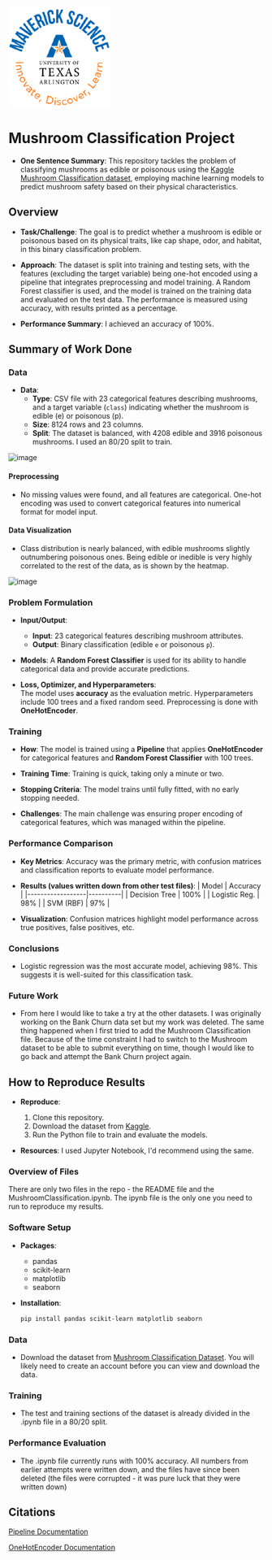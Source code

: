 ![](UTA-DataScience-Logo.png)

# Mushroom Classification Project

* **One Sentence Summary**: This repository tackles the problem of classifying mushrooms as edible or poisonous using the [Kaggle Mushroom Classification dataset](https://www.kaggle.com/datasets/uciml/mushroom-classification/data), employing machine learning models to predict mushroom safety based on their physical characteristics.

## Overview

* **Task/Challenge**: The goal is to predict whether a mushroom is edible or poisonous based on its physical traits, like cap shape, odor, and habitat, in this binary classification problem.

* **Approach**: The dataset is split into training and testing sets, with the features (excluding the target variable) being one-hot encoded using a pipeline that integrates preprocessing and model training. A Random Forest classifier is used, and the model is trained on the training data and evaluated on the test data. The performance is measured using accuracy, with results printed as a percentage.

* **Performance Summary**: I achieved an accuracy of 100%.




## Summary of Work Done

### Data

* **Data**:
  * **Type**: CSV file with 23 categorical features describing mushrooms, and a target variable (`class`) indicating whether the mushroom is edible (e) or poisonous (p).
  * **Size**: 8124 rows and 23 columns.
  * **Split**: The dataset is balanced, with 4208 edible and 3916 poisonous mushrooms. I used an 80/20 split to train.

![image](https://github.com/user-attachments/assets/40763bcc-3927-42b5-8088-f6a6e40c271a)

#### Preprocessing

* No missing values were found, and all features are categorical. One-hot encoding was used to convert categorical features into numerical format for model input.

#### Data Visualization

* Class distribution is nearly balanced, with edible mushrooms slightly outnumbering poisonous ones. Being edible or inedible is very highly correlated to the rest of the data, as is shown by the heatmap.

![image](https://github.com/user-attachments/assets/a6ba6a38-cf96-4383-b4f2-481786275728)
  
### Problem Formulation

* **Input/Output**:  
  * **Input**: 23 categorical features describing mushroom attributes.  
  * **Output**: Binary classification (edible `e` or poisonous `p`).

* **Models**:  A **Random Forest Classifier** is used for its ability to handle categorical data and provide accurate predictions.

* **Loss, Optimizer, and Hyperparameters**:  
  The model uses **accuracy** as the evaluation metric. Hyperparameters include 100 trees and a fixed random seed. Preprocessing is done with **OneHotEncoder**.

### Training

* **How**:  The model is trained using a **Pipeline** that applies **OneHotEncoder** for categorical features and **Random Forest Classifier** with 100 trees.

* **Training Time**: Training is quick, taking only a minute or two.

* **Stopping Criteria**: The model trains until fully fitted, with no early stopping needed.

* **Challenges**:  The main challenge was ensuring proper encoding of categorical features, which was managed within the pipeline.

### Performance Comparison

* **Key Metrics**: Accuracy was the primary metric, with confusion matrices and classification reports to evaluate model performance.

* **Results (values written down from other test files)**:
  | Model            | Accuracy |
  |------------------|----------|
  | Decision Tree    | 100%     |
  | Logistic Reg.    | 98%      |
  | SVM (RBF)        | 97%      |

* **Visualization**: Confusion matrices highlight model performance across true positives, false positives, etc.

### Conclusions

* Logistic regression was the most accurate model, achieving 98%. This suggests it is well-suited for this classification task.

### Future Work

* From here I would like to take a try at the other datasets. I was originally working on the Bank Churn data set but my work was deleted. The same thing happened when I first tried to add the Mushroom Classification file. Because of the time constraint I had to switch to the Mushroom dataset to be able to submit everything on time, though I would like to go back and attempt the Bank Churn project again.

## How to Reproduce Results

* **Reproduce**: 
  1. Clone this repository.
  2. Download the dataset from [Kaggle](https://www.kaggle.com/datasets/uciml/mushroom-classification/data).
  3. Run the Python file to train and evaluate the models.

* **Resources**: I used Jupyter Notebook, I'd recommend using the same.

### Overview of Files

There are only two files in the repo - the README file and the MushroomClassification.ipynb. The ipynb file is the only one you need to run to reproduce my results.

### Software Setup

* **Packages**:
  * pandas
  * scikit-learn
  * matplotlib
  * seaborn

* **Installation**:
  ```bash
  pip install pandas scikit-learn matplotlib seaborn
  ```

### Data

* Download the dataset from [Mushroom Classification Dataset](https://www.kaggle.com/datasets/uciml/mushroom-classification/data). You will likely need to create an account before you can view and download the data.

### Training

* The test and training sections of the dataset is already divided in the .ipynb file in a 80/20 split.

### Performance Evaluation

* The .ipynb file currently runs with 100% accuracy. All numbers from earlier attempts were written down, and the files have since been deleted (the files were corrupted - it was pure luck that they were written down)

## Citations

[Pipeline Documentation](https://scikit-learn.org/1.5/modules/generated/sklearn.pipeline.Pipeline.html)

[OneHotEncoder Documentation](https://scikit-learn.org/dev/modules/generated/sklearn.preprocessing.OneHotEncoder.html)
